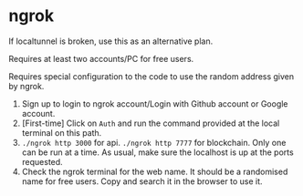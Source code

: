 # ngrok

If localtunnel is broken, use this as an alternative plan.

Requires at least two accounts/PC for free users.

Requires special configuration to the code to use the random address given by ngrok.

1. Sign up to login to ngrok account/Login with Github account or Google account.
1. [First-time] Click on `Auth` and run the command provided at the local terminal on this path.
1. `./ngrok http 3000` for api. `./ngrok http 7777` for blockchain. Only one can be run at a time. As usual, make sure the localhost is up at the ports requested.
1. Check the ngrok terminal for the web name. It should be a randomised name for free users. Copy and search it in the browser to use it.